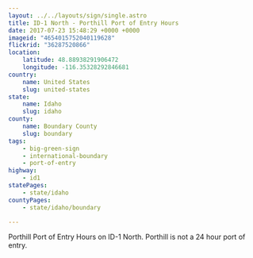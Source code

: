 ```yaml
---
layout: ../../layouts/sign/single.astro
title: ID-1 North - Porthill Port of Entry Hours
date: 2017-07-23 15:48:29 +0000 +0000
imageid: "4654015752040119628"
flickrid: "36287520866"
location:
    latitude: 48.88938291906472
    longitude: -116.35328292846681
country:
    name: United States
    slug: united-states
state:
    name: Idaho
    slug: idaho
county:
    name: Boundary County
    slug: boundary
tags:
    - big-green-sign
    - international-boundary
    - port-of-entry
highway:
    - id1
statePages:
    - state/idaho
countyPages:
    - state/idaho/boundary

---
```

Porthill Port of Entry Hours on ID-1 North.  Porthill is not a 24 hour port of entry.